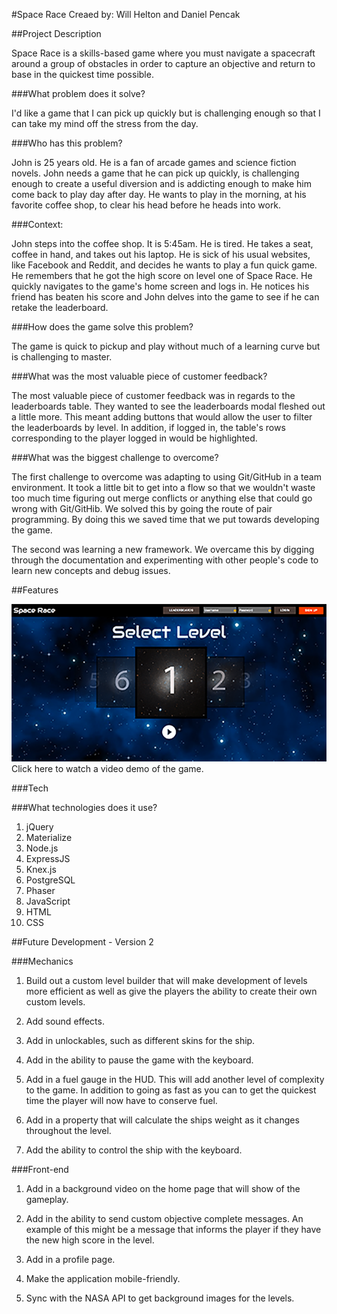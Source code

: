 #Space Race
Creaed by: Will Helton and Daniel Pencak

##Project Description

Space Race is a skills-based game where you must navigate a spacecraft around a group of obstacles in order to capture an objective and return to base in the quickest time possible.

###What problem does it solve?

I'd like a game that I can pick up quickly but is challenging enough so that I can take my mind off the stress from the day.

###Who has this problem?

John is 25 years old. He is a fan of arcade games and science fiction novels. John needs a game that he can pick up quickly, is challenging enough to create a useful diversion and is addicting enough to make him come back to play day after day. He wants to play in the morning, at his favorite coffee shop, to clear his head before he heads into work.

###Context:

John steps into the coffee shop. It is 5:45am. He is tired. He takes a seat, coffee in hand, and takes out his laptop. He is sick of his usual websites, like Facebook and Reddit, and decides he wants to play a fun quick game. He remembers that he got the high score on level one of Space Race. He quickly navigates to the game's home screen and logs in. He notices his friend has beaten his score and John delves into the game to see if he can retake the leaderboard.

###How does the game solve this problem?

The game is quick to pickup and play without much of a learning curve but is challenging to master.

###What was the most valuable piece of customer feedback?

The most valuable piece of customer feedback was in regards to the leaderboards table. They wanted to see the leaderboards modal fleshed out a little more. This meant adding buttons that would allow the user to filter the leaderboards by level. In addition, if logged in, the table's rows corresponding to the player logged in would be highlighted.

###What was the biggest challenge to overcome?

The first challenge to overcome was adapting to using Git/GitHub in a team environment. It took a little bit to get into a flow so that we wouldn't waste too much time figuring out merge conflicts or anything else that could go wrong with Git/GitHib. We solved this by going the route of pair programming. By doing this we saved time that we put towards developing the game.

The second was learning a new framework. We overcame this by digging through the documentation and experimenting with other people's code to learn new concepts and debug issues.

##Features

[<img src="/public/assets/READMEImageLinkMedium.png">](https://vimeo.com/200575337)
Click here to watch a video demo of the game.

###Tech

###What technologies does it use?

1. jQuery
2. Materialize
3. Node.js
4. ExpressJS
5. Knex.js
6. PostgreSQL
7. Phaser
8. JavaScript
9. HTML
10. CSS

##Future Development - Version 2

###Mechanics

1. Build out a custom level builder that will make development of levels more efficient as well as give the players the ability to create their own custom levels.

2. Add sound effects.

3. Add in unlockables, such as different skins for the ship.

4. Add in the ability to pause the game with the keyboard.

5. Add in a fuel gauge in the HUD. This will add another level of complexity to the game. In addition to going as fast as you can to get the quickest time the player will now have to conserve fuel.

6. Add in a property that will calculate the ships weight as it changes throughout the level.

7. Add the ability to control the ship with the keyboard.

###Front-end

1. Add in a background video on the home page that will show of the gameplay.

2. Add in the ability to send custom objective complete messages. An example of this might be a message that informs the player if they have the new high score in the level.

3. Add in a profile page.

4. Make the application mobile-friendly.

5. Sync with the NASA API to get background images for the levels.
